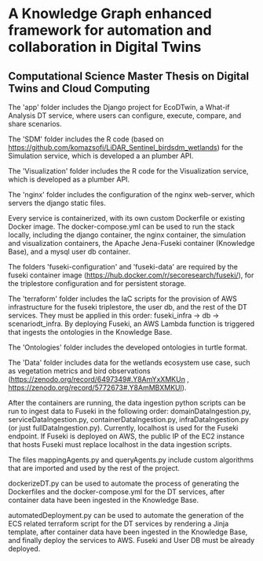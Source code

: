 # A Knowledge Graph enhanced framework for automation and collaboration in Digital Twins

## Computational Science Master Thesis on Digital Twins and Cloud Computing

The 'app' folder includes the Django project for EcoDTwin, a What-if Analysis DT service, where users can configure, execute, compare, and share scenarios.

The 'SDM' folder includes the R code (based on https://github.com/komazsofi/LiDAR_Sentinel_birdsdm_wetlands) for the Simulation service, which is developed a an plumber API.

The 'Visualization' folder includes the R code for the Visualization service, which is developed as a plumber API.

The 'nginx' folder includes the configuration of the nginx web-server, which servers the django static files.

Every service is containerized, with its own custom Dockerfile or existing Docker image. The docker-compose.yml can be used to run the stack locally, including the django container, the nginx container, the simulation and visualization containers, the Apache Jena-Fuseki container (Knowledge Base), and a mysql user db container.

The folders 'fuseki-configuration' and 'fuseki-data' are required by the fuseki container image (https://hub.docker.com/r/secoresearch/fuseki/), for the triplestore configuration and for persistent storage.

The 'terraform' folder includes the IaC scripts for the provision of AWS infrastructure for the fuseki triplestore, the user db, and the rest of the DT services. They must be applied in this order: fuseki_infra -> db -> scenariodt_infra. By deploying Fuseki, an AWS Lambda function is triggered that ingests the ontologies in the Knowledge Base.

The 'Ontologies' folder includes the developed ontologies in turtle format.

The 'Data' folder includes data for the wetlands ecosystem use case, such as vegetation metrics and bird observations (https://zenodo.org/record/6497349#.Y8AmYxXMKUn , https://zenodo.org/record/5772673#.Y8AmMBXMKUl).

After the containers are running, the data ingestion python scripts can be run to ingest data to Fuseki in the following order: domainDataIngestion.py, serviceDataIngestion.py, containerDataIngestion.py, infraDataIngestion.py (or just fullDataIngestion.py). Currently, localhost is used for the Fuseki endpoint. If Fuseki is deployed on AWS, the public IP of the EC2 instance that hosts Fuseki must replace localhost in the data ingestion scripts.

The files mappingAgents.py and queryAgents.py include custom algorithms that are imported and used by the rest of the project.

dockerizeDT.py can be used to automate the process of generating the Dockerfiles and the docker-compose.yml for the DT services, after container data have been ingested in the Knowledge Base.

automatedDeployment.py can be used to automate the generation of the ECS related terraform script for the DT services by rendering a Jinja template, after container data have been ingested in the Knowledge Base, and finally deploy the services to AWS. Fuseki and User DB must be already deployed.
